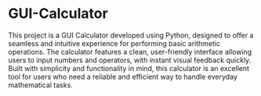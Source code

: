 # GUI-Calculator

This project is a GUI Calculator developed using Python, designed to offer a seamless and intuitive experience for performing basic arithmetic operations. The calculator features a clean, user-friendly interface allowing users to input numbers and operators, with instant visual feedback quickly. Built with simplicity and functionality in mind, this calculator is an excellent tool for users who need a reliable and efficient way to handle everyday mathematical tasks.
